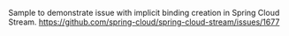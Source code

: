 Sample to demonstrate issue with implicit binding creation in Spring Cloud Stream.
https://github.com/spring-cloud/spring-cloud-stream/issues/1677
